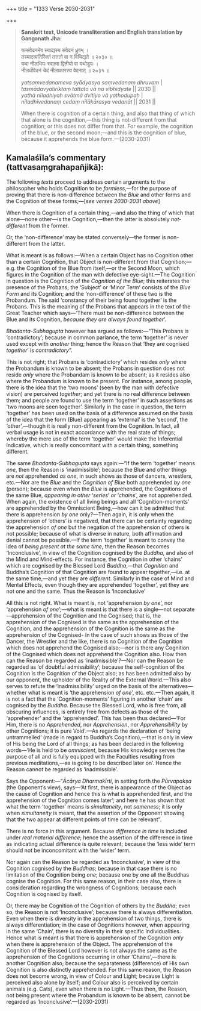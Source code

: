 +++
title = "1333 Verse 2030-2031"

+++
> **Sanskrit text, Unicode transliteration and English translation by Ganganath Jha:** 
>
> यत्संवेदनमेव स्याद्यस्य संवेदनं ध्रुवम् ।  
> तस्मादव्यतिरिक्तं तत्ततो वा न विभिद्यते ॥ २०३० ॥  
> यथा नीलधियः स्वात्मा द्वितीयो वा यथोडुपः ।  
> नीलधीवेदनं चेदं नीलाकारस्य वेदनात् ॥ २०३१ ॥ 
>
> *yatsaṃvedanameva syādyasya saṃvedanaṃ dhruvam* \|  
> *tasmādavyatiriktaṃ tattato vā na vibhidyate* \|\| 2030 \|\|  
> *yathā nīladhiyaḥ svātmā dvitīyo vā yathoḍupaḥ* \|  
> *nīladhīvedanaṃ cedaṃ nīlākārasya vedanāt* \|\| 2031 \|\| 
>
> When there is cognition of a certain thing, and also that thing of which that alone is the cognition,—this thing is not-different from that cognition; or this does not differ from that. For example, the cognition of the blue, or the second moon;—and this is the cognition of blue, because it apprehends the blue form.—(2030-2031)



## Kamalaśīla’s commentary (tattvasaṃgrahapañjikā):

The following *texts* proceed to address certain arguments to the philosopher who holds Cognition to be *formless*,—for the purpose of proving that there is non-difference between the *Blue* and other forms and the Cognition of these forms;—[*see verses 2030-2031 above*]

When there is Cognition of a certain thing,—and also the thing of which that alone—none other—is the Cognition,—then the latter is absolutely *not-different* from the former.

Or, the ‘non-difference’ may be stated conversely—the former is non-different from the latter.

What is meant is as follows:—When a certain Object has no Cognition other than a certain Cognition, that Object is non-different from that Cognition;—e.g. the Cognition of the Blue from itself,—or the Second Moon, which figures in the Cognition of the man with defective eye-sight.—The Cognition in question is the Cognition of the *Cognition of the Blue*; this reiterates the presence of the Probans; the ‘Subject’ or ‘Minor Term’ consists of the *Blue Form* and its Cognition; and the ‘non-difference’ of these two is the Probandum. The said ‘constancy of their being found together’ is the Probans. This is the meaning of the Probans that appears in the text of the Great Teacher which says—‘There must be non-difference between the Blue and its Cognition, *because they are always found together*’.

*Bhadanta-Śubhagupta* however has argued as follows:—“This Probans is ‘contradictory’; because in common parlance, the term ‘together’ is never used except with *another* thing; hence the Reason that ‘they are cognised *together*’ is *contradictory*”.

This is not right; that Probans is ‘contradictory’ which resides *only* where the Probandum is known to be absent; the Probans in question does not reside *only* where the Probandam is known to be absent; as it resides also where the Probandum is known to be present. For instance, among people, there is the idea that the ‘two moons’ (seen by the man with defective vision) are perceived *together*; and yet there is no real difference between them; and people are found to use the term ‘together’ in such assertions as ‘two moons are seen together’. Similarly in the case in question, the term ‘together’ has been used on the basis of a difference assumed on the basis of the idea that the form (Blue) appearing as ‘external’ is the ‘second’, the ‘other’,—though it is really non-different from the Cognition. In fact, all verbal usage is not in exact accordance with the real state of things; whereby the mere use of the term ‘together’ would make the Inferential Indicative, which is really concomitant with a certain thing, something different.

The same *Bhadanta-Śubhagupta* says again:—“If the term ‘together’ means *one*, then the Reason is ‘inadmissible’; because the Blue and other things are *not* apprehended *as one*, in such shows as those of dancers, wrestlers, etc.—Nor are the *Blue* and the *Cognition of Blue* both apprehended *by one* (person); because even when the *Blue* is apprehended, the Cognitions of the same Blue, *appearing in other* ‘*series*’ *or* ‘*chains*’, are not apprehended. When again, the existence of all living beings and all ‘Cognition-moments’ are apprehended by the Omniscient Being,—how can it be admitted that there is apprehension *by one* only?—Then again, it is only when the apprehension of ‘others’ is negatived, that there can be certainty regarding the apprehension *of one* but the negation of the apprehension of others is not possible; because of what is diverse in nature, both affirmation and denial cannot be possible.—If the term ‘together’ is meant to convey the idea of *being present at the same time*, then the Reason becomes ‘Inconclusive’, in view of the Cognition cognised by the *Buddha*, and also of the Mind and Mind-effects. For instance, the Cognition in other ‘chains’ which are cognised by the Blessed Lord *Buddha*,—that *Cognition* and Buddha’s Cognition of that Cognition are found to appear together,—i.e. at the same time,—and yet they are *different*. Similarly in the case of Mind and Mental Effects, even though they are apprehended ‘together’, yet they are not one and the same. Thus the Reason is ‘Inconclusive’

All this is not right. What is meant is, not ‘apprehension *by one*’, nor ‘apprehension *of one*’;—what is meant is that there is a single—not separate—apprehension of the Cognition and the Cognised; that is, the apprehension of the Cognised is the same as the apprehension of the Cognition, and the apprehension of the Cognition is the same as the apprehension of the Cognised- In the case of such shows as those of the Dancer, the Wrestler and the like, there is no Cognition of the Cognition which does not apprehend the Cognised also;—nor is there any Cognition of the Cognised which does not apprehend the Cognition also. How then can the Reason be regarded as ‘inadmissible’?—Nor can the Reason be regarded as ‘of doubtful admissibility’; because the self-cognition of the Cognition is the Cognition of the Object also; as has been admitted also by our opponent, the upholder of the Reality of the External World.—This also serves to refute the ‘inadmissibility’ urged on the basis of the alternatives—whether what is meant is ‘the apprehension *of one*’, etc. etc.—Then again, it is not a fact that the ‘Cognition-moments’ figuring in another ‘chain’ are cognised by the *Buddha*. Because the Blessed Lord, who is free from, all obscuring influences, is entirely free from defects as those of the ‘apprehender’ and the ‘apprehended’. This has been thus declared—‘For Him, there is no *Apprehended*, nor *Apprehension*, nor *Apprehensibility* by other Cognitions; it is pure Void’.—As regards the declaration of ‘being untrammelled’ (made in regard to Buddha’s Cognition),—that is only in view of His being the Lord of all things; as has been declared in the following words—‘He is held to be *omniscient*, because His knowledge serves the purpose of all and is fully equipped with the Faculties resulting from previous meditations,—as is going to be described later on’. Hence the Reason cannot be regarded as ‘inadmissible’.

Says the Opponent:—“*Ācārya Dharmakīrti*, in setting forth the *Pūrvapakṣa* (the Opponent’s view), says—‘At first, there is appearance of the Object as the cause of Cognition and hence this is what is apprehended first, and the apprehension of the Cognition comes later’; and here he has shown that what the term ‘together’ means is *simultaneity*, not *sameness*; it is only when *simultaneity* is meant, that the assertion of the Opponent showing that the two appear at different points of time can be relevant”.

There is no force in this argument. Because *difference in time* is included under *real material difference*; hence the assertion of the difference in time as indicating actual difference is quite relevant; because the ‘less wide’ term should not be inconcomitant with the ‘wider’ term.

Nor again can the Reason be regarded as ‘Inconclusive’, in view of the Cognition cognised by the *Buddhas*; because in that case there is no limitation of the Cognition being *one*; because one by one all the Buddhas cognise the Cognition. For this same reason, in their case also, there is consideration regarding the wrongness of Cognitions; because each Cognition is cognised by itself.

Or, there may be Cognition of the Cognition of others by the *Buddha*; even so, the Reason is not ‘Inconclusive’; because there is always differentiation. Even when there is diversity in the apprehension of two things, there is always differentiation; in the case of Oognitions however, when appearing in the same ‘Chain’, there is no diversity in their specific Individualities. Hence what is meant is that there is apprehension of the Cognition *only* when there is apprehension of the Object. The apprehension of the Cognition of the Blessed Lord however is not always the same as the apprehension of the Cognitions occurring in other ‘Chains’,—there is another Cognition also; because the separateness (difference) of His own Cognition is also distinctly apprehended. For this same reason, the Reason does not become wrong, in view of Colour and Light; because Light is perceived also alone by itself; and Colour also is perceived by certain animals (e.g. Cats), even when there is no Light.—Thus then, the Reason, not being present where the Probandum is known to be absent, cannot be regarded as ‘Inconclusive’.—(2030-2031)


